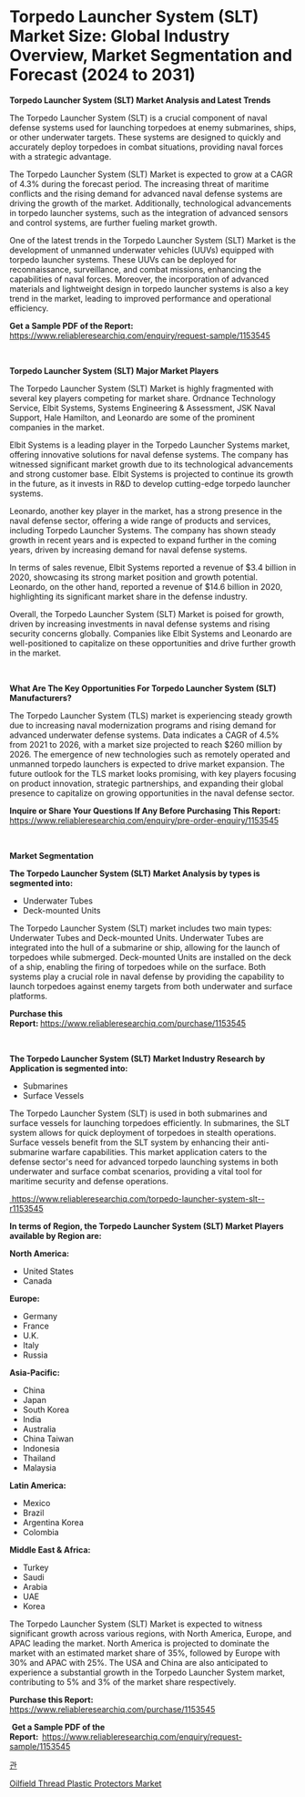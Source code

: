 <p><h1>Torpedo Launcher System (SLT) Market Size: Global Industry Overview, Market Segmentation and Forecast (2024 to 2031)</h1></p><p><strong>Torpedo Launcher System (SLT) Market Analysis and Latest Trends</strong></p>
<p><p>The Torpedo Launcher System (SLT) is a crucial component of naval defense systems used for launching torpedoes at enemy submarines, ships, or other underwater targets. These systems are designed to quickly and accurately deploy torpedoes in combat situations, providing naval forces with a strategic advantage.</p><p>The Torpedo Launcher System (SLT) Market is expected to grow at a CAGR of 4.3% during the forecast period. The increasing threat of maritime conflicts and the rising demand for advanced naval defense systems are driving the growth of the market. Additionally, technological advancements in torpedo launcher systems, such as the integration of advanced sensors and control systems, are further fueling market growth.</p><p>One of the latest trends in the Torpedo Launcher System (SLT) Market is the development of unmanned underwater vehicles (UUVs) equipped with torpedo launcher systems. These UUVs can be deployed for reconnaissance, surveillance, and combat missions, enhancing the capabilities of naval forces. Moreover, the incorporation of advanced materials and lightweight design in torpedo launcher systems is also a key trend in the market, leading to improved performance and operational efficiency.</p></p>
<p><strong>Get a Sample PDF of the Report:&nbsp;</strong> <a href="https://www.reliableresearchiq.com/enquiry/request-sample/1153545">https://www.reliableresearchiq.com/enquiry/request-sample/1153545</a></p>
<p>&nbsp;</p>
<p><strong>Torpedo Launcher System (SLT) Major Market Players</strong></p>
<p><p>The Torpedo Launcher System (SLT) Market is highly fragmented with several key players competing for market share. Ordnance Technology Service, Elbit Systems, Systems Engineering & Assessment, JSK Naval Support, Hale Hamilton, and Leonardo are some of the prominent companies in the market.</p><p>Elbit Systems is a leading player in the Torpedo Launcher Systems market, offering innovative solutions for naval defense systems. The company has witnessed significant market growth due to its technological advancements and strong customer base. Elbit Systems is projected to continue its growth in the future, as it invests in R&D to develop cutting-edge torpedo launcher systems.</p><p>Leonardo, another key player in the market, has a strong presence in the naval defense sector, offering a wide range of products and services, including Torpedo Launcher Systems. The company has shown steady growth in recent years and is expected to expand further in the coming years, driven by increasing demand for naval defense systems.</p><p>In terms of sales revenue, Elbit Systems reported a revenue of $3.4 billion in 2020, showcasing its strong market position and growth potential. Leonardo, on the other hand, reported a revenue of $14.6 billion in 2020, highlighting its significant market share in the defense industry.</p><p>Overall, the Torpedo Launcher System (SLT) Market is poised for growth, driven by increasing investments in naval defense systems and rising security concerns globally. Companies like Elbit Systems and Leonardo are well-positioned to capitalize on these opportunities and drive further growth in the market.</p></p>
<p>&nbsp;</p>
<p><strong>What Are The Key Opportunities For Torpedo Launcher System (SLT) Manufacturers?</strong></p>
<p><p>The Torpedo Launcher System (TLS) market is experiencing steady growth due to increasing naval modernization programs and rising demand for advanced underwater defense systems. Data indicates a CAGR of 4.5% from 2021 to 2026, with a market size projected to reach $260 million by 2026. The emergence of new technologies such as remotely operated and unmanned torpedo launchers is expected to drive market expansion. The future outlook for the TLS market looks promising, with key players focusing on product innovation, strategic partnerships, and expanding their global presence to capitalize on growing opportunities in the naval defense sector.</p></p>
<p><strong>Inquire or Share Your Questions If Any Before Purchasing This Report:</strong> <a href="https://www.reliableresearchiq.com/enquiry/pre-order-enquiry/1153545">https://www.reliableresearchiq.com/enquiry/pre-order-enquiry/1153545</a></p>
<p>&nbsp;</p>
<p><strong>Market Segmentation</strong></p>
<p><strong>The Torpedo Launcher System (SLT) Market Analysis by types is segmented into:</strong></p>
<p><ul><li>Underwater Tubes</li><li>Deck-mounted Units</li></ul></p>
<p><p>The Torpedo Launcher System (SLT) market includes two main types: Underwater Tubes and Deck-mounted Units. Underwater Tubes are integrated into the hull of a submarine or ship, allowing for the launch of torpedoes while submerged. Deck-mounted Units are installed on the deck of a ship, enabling the firing of torpedoes while on the surface. Both systems play a crucial role in naval defense by providing the capability to launch torpedoes against enemy targets from both underwater and surface platforms.</p></p>
<p><strong>Purchase this Report:&nbsp;</strong><a href="https://www.reliableresearchiq.com/purchase/1153545">https://www.reliableresearchiq.com/purchase/1153545</a></p>
<p>&nbsp;</p>
<p><strong>The Torpedo Launcher System (SLT) Market Industry Research by Application is segmented into:</strong></p>
<p><ul><li>Submarines</li><li>Surface Vessels</li></ul></p>
<p><p>The Torpedo Launcher System (SLT) is used in both submarines and surface vessels for launching torpedoes efficiently. In submarines, the SLT system allows for quick deployment of torpedoes in stealth operations. Surface vessels benefit from the SLT system by enhancing their anti-submarine warfare capabilities. This market application caters to the defense sector's need for advanced torpedo launching systems in both underwater and surface combat scenarios, providing a vital tool for maritime security and defense operations.</p></p>
<p><a href="https://www.reliableresearchiq.com/torpedo-launcher-system-slt--r1153545">&nbsp;https://www.reliableresearchiq.com/torpedo-launcher-system-slt--r1153545</a></p>
<p><strong>In terms of Region, the Torpedo Launcher System (SLT) Market Players available by Region are:</strong></p>
<p>
    <p> <strong> North America: </strong>
        <ul>
            <li>United States</li>
            <li>Canada</li>
        </ul>
        </p> 
    <p> <strong> Europe: </strong>
        <ul>
            <li>Germany</li>
            <li>France</li>
            <li>U.K.</li>
            <li>Italy</li>
            <li>Russia</li>
        </ul>
        </p> 
    <p> <strong> Asia-Pacific: </strong>
        <ul>
            <li>China</li>
            <li>Japan</li>
            <li>South Korea</li>
            <li>India</li>
            <li>Australia</li>
            <li>China Taiwan</li>
            <li>Indonesia</li>
            <li>Thailand</li>
            <li>Malaysia</li>
        </ul>
        </p> 
    <p> <strong> Latin America: </strong>
        <ul>
            <li>Mexico</li>
            <li>Brazil</li>
            <li>Argentina Korea</li>
            <li>Colombia</li>
        </ul>
        </p> 
    <p> <strong> Middle East & Africa: </strong>
        <ul>
            <li>Turkey</li>
            <li>Saudi</li>
            <li>Arabia</li>
            <li>UAE</li>
            <li>Korea</li>
        </ul>
    </p>
    </p>
<p><p>The Torpedo Launcher System (SLT) Market is expected to witness significant growth across various regions, with North America, Europe, and APAC leading the market. North America is projected to dominate the market with an estimated market share of 35%, followed by Europe with 30% and APAC with 25%. The USA and China are also anticipated to experience a substantial growth in the Torpedo Launcher System market, contributing to 5% and 3% of the market share respectively.</p></p>
<p><strong>Purchase this Report: </strong><a href="https://www.reliableresearchiq.com/purchase/1153545">https://www.reliableresearchiq.com/purchase/1153545</a></p>
<p>&nbsp;<strong>Get a Sample PDF of the Report:&nbsp;&nbsp;</strong><a href="https://www.reliableresearchiq.com/enquiry/request-sample/1153545">https://www.reliableresearchiq.com/enquiry/request-sample/1153545</a></p>
<p><strong></strong></p>
<p><p><a href="https://github.com/vss5505pa7z1p/Market-Research-Report-List-3/blob/main/391237371672.md">관</a></p><p><a href="https://issuu.com/reportprime-2/docs/oilfield-thread-plastic-protectors-market-size-203">Oilfield Thread Plastic Protectors Market</a></p></p>